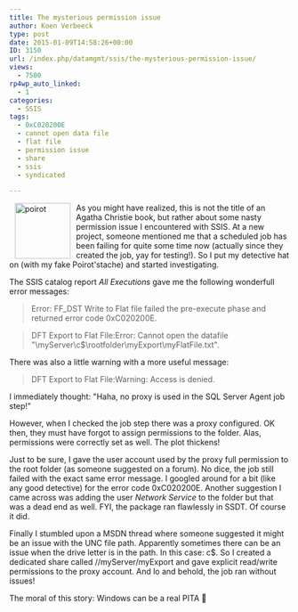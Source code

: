 ```yaml
---
title: The mysterious permission issue
author: Koen Verbeeck
type: post
date: 2015-01-09T14:58:26+00:00
ID: 3150
url: /index.php/datamgmt/ssis/the-mysterious-permission-issue/
views:
  - 7500
rp4wp_auto_linked:
  - 1
categories:
  - SSIS
tags:
  - 0xC020200E
  - cannot open data file
  - flat file
  - permission issue
  - share
  - ssis
  - syndicated

---
```

[<img style="float: left;margin: 0px 10px 0px 10px" src="https://lessthandot.z19.web.core.windows.net/wp-content/uploads/2015/01/poirot-150x150.jpg" alt="poirot" width="100" height="100" />][1]As you might have realized, this is not the title of an Agatha Christie book, but rather about some nasty permission issue I encountered with SSIS. At a new project, someone mentioned me that a scheduled job has been failing for quite some time now (actually since they created the job, yay for testing!). So I put my detective hat on (with my fake Poirot'stache) and started investigating.

The SSIS catalog report _All Executions_ gave me the following wonderfull error messages:

> Error: FF_DST Write to Flat file failed the pre-execute phase and returned error code 0xC020200E.
  
> DFT Export to Flat File:Error: Cannot open the datafile "\\myServer\c$\rootfolder\myExport\myFlatFile.txt".

There was also a little warning with a more useful message:

> DFT Export to Flat File:Warning: Access is denied.

I immediately thought: "Haha, no proxy is used in the SQL Server Agent job step!"
  
However, when I checked the job step there was a proxy configured. OK then, they must have forgot to assign permissions to the folder. Alas, permissions were correctly set as well. The plot thickens!

Just to be sure, I gave the user account used by the proxy full permission to the root folder (as someone suggested on a forum). No dice, the job still failed with the exact same error message. I googled around for a bit (like any good detective) for the error code 0xC020200E. Another suggestion I came across was adding the user _Network Service_ to the folder but that was a dead end as well. FYI, the package ran flawlessly in SSDT. Of course it did.

Finally I stumbled upon a MSDN thread where someone suggested it might be an issue with the UNC file path. Apparently sometimes there can be an issue when the drive letter is in the path. In this case: c$. So I created a dedicated share called //myServer/myExport and gave explicit read/write permissions to the proxy account. And lo and behold, the job ran without issues!

The moral of this story: Windows can be a real PITA 🙂

 [1]: https://lessthandot.z19.web.core.windows.net/wp-content/uploads/2015/01/poirot.jpg